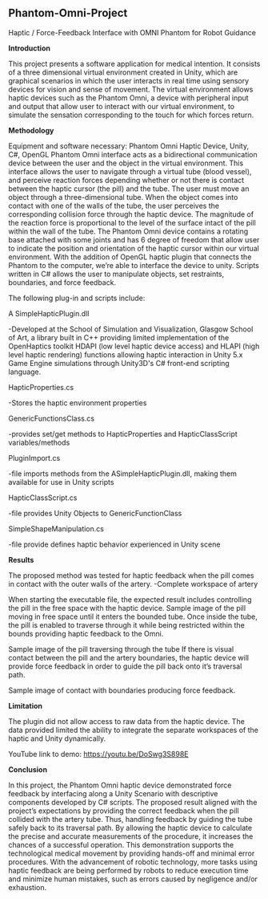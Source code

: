 ## Phantom-Omni-Project
Haptic / Force-Feedback Interface with OMNI Phantom for Robot Guidance

**Introduction**

This project presents a software application for medical intention. It consists
of a three dimensional virtual environment created in Unity, which are
graphical scenarios in which the user interacts in real time using sensory
devices for vision and sense of movement.
The virtual environment allows haptic devices such as the Phantom Omni, a
device with peripheral input and output that allow user to interact with our
virtual environment, to simulate the sensation corresponding to the touch for
which forces return.

**Methodology**

Equipment and software necessary: Phantom Omni Haptic Device, Unity,
C#, OpenGL
Phantom Omni interface acts as a bidirectional communication device
between the user and the object in the virtual environment. This interface
allows the user to navigate through a virtual tube (blood vessel), and
perceive reaction forces depending whether or not there is contact between
the haptic cursor (the pill) and the tube. The user must move an object
through a three-dimensional tube. When the object comes into contact with
one of the walls of the tube, the user perceives the corresponding collision
force through the haptic device.
The magnitude of the reaction force is proportional to the level of the surface
intact of the pill within the wall of the tube. The Phantom Omni device
contains a rotating base attached with some joints and has 6 degree of
freedom that allow user to indicate the position and orientation of the haptic
cursor within our virtual environment.
With the addition of OpenGL haptic plugin that connects the Phantom to the
computer, we’re able to interface the device to unity. Scripts written in C#
allows the user to manipulate objects, set restraints, boundaries, and force
feedback.


The following plug-in and scripts include:

A SimpleHapticPlugin.dll

-Developed at the School of Simulation and Visualization,
Glasgow School of Art, a library built in C++ providing limited
implementation of the OpenHaptics toolkit HDAPI (low level
haptic device access) and HLAPI (high level haptic rendering)
functions allowing haptic interaction in Unity 5.x Game Engine
simulations through Unity3D's C# front-end scripting language.


HapticProperties.cs

-Stores the haptic environment properties


GenericFunctionsClass.cs

-provides set/get methods to HapticProperties and
HapticClassScript variables/methods


PluginImport.cs

-file imports methods from the ASimpleHapticPlugin.dll,
making them available for use in Unity scripts


HapticClassScript.cs

-file provides Unity Objects to GenericFunctionClass


SimpleShapeManipulation.cs

-file provide defines haptic behavior experienced in Unity scene


**Results**

The proposed method was tested for haptic feedback when the pill comes in
contact with the outer walls of the artery.
-Complete workspace of artery

When starting the executable file, the expected result includes controlling
the pill in the free space with the haptic device.
Sample image of the pill moving in free space until it enters the
bounded tube.
Once inside the tube, the pill is enabled to traverse through it while being
restricted within the bounds providing haptic feedback to the Omni.

Sample image of the pill traversing through the tube
If there is visual contact between the pill and the artery boundaries, the
haptic device will provide force feedback in order to guide the pill back onto
it’s traversal path.

Sample image of contact with boundaries producing force
feedback.

**Limitation**

The plugin did not allow access to raw data from the haptic device.
The data provided limited the ability to integrate the separate
workspaces of the haptic and Unity dynamically.

YouTube link to demo: https://youtu.be/DoSwg3S898E

**Conclusion**

In this project, the Phantom Omni haptic device demonstrated force
feedback by interfacing along a Unity Scenario with descriptive components
developed by C# scripts. The proposed result aligned with the project’s
expectations by providing the correct feedback when the pill collided with the
artery tube. Thus, handling feedback by guiding the tube safely back to its traversal
path.
By allowing the haptic device to calculate the precise and accurate
measurements of the procedure, it increases the chances of a successful operation.
This demonstration supports the technological medical movement by providing
hands-off and minimal error procedures. With the advancement of robotic
technology, more tasks using haptic feedback are being performed by robots to
reduce execution time and minimize human mistakes, such as errors caused by
negligence and/or exhaustion.
